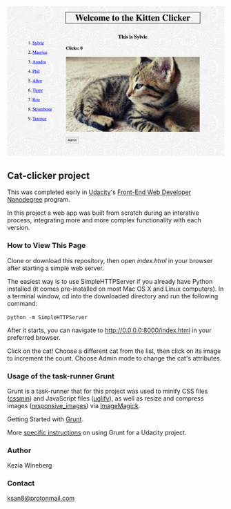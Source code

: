 ![KittyClicker](/kitty-clicker.png)

## Cat-clicker project
This was completed early in [Udacity](https://www.udacity.com/)'s  [Front-End Web Developer Nanodegree](https://www.udacity.com/course/front-end-web-developer-nanodegree--nd001?v=fe1) program.

In this project a web app was built from scratch during an interative process, integrating more and more complex functionality with each version.

### How to View This Page

Clone or download this repository, then open _index.html_ in your browser after starting a simple web server.

The easiest way is to use SimpleHTTPServer if you already have Python installed (it comes pre-installed on most Mac OS X and Linux computers). In a terminal window, cd into the downloaded directory and run the following command:

`python -m SimpleHTTPServer`

After it starts, you can navigate to http://0.0.0.0:8000/index.html in your preferred browser.

Click on the cat! Choose a different cat from the list, then click on its image to increment the count. Choose Admin mode to change the cat's attributes.

### Usage of the task-runner Grunt
Grunt is a task-runner that for this project was used to
minify CSS files (<a href="https://github.com/gruntjs/grunt-contrib-cssmin">cssmin</a>) and JavaScript files (<a href="https://github.com/gruntjs/grunt-contrib-uglify">uglify</a>), as
well as resize and compress images (<a href="https://github.com/andismith/grunt-responsive-images">responsive_images</a>) via <a href="http://www.imagemagick.org/script/index.php">ImageMagick</a>.

Getting Started with <a href="http://gruntjs.com/getting-started">Grunt</a>.

More <a href="https://github.com/javsalazar/grunt-boilerplate">specific instructions</a> on using Grunt for a Udacity project.

### Author
Kezia Wineberg

### Contact
ksan8@protonmail.com
